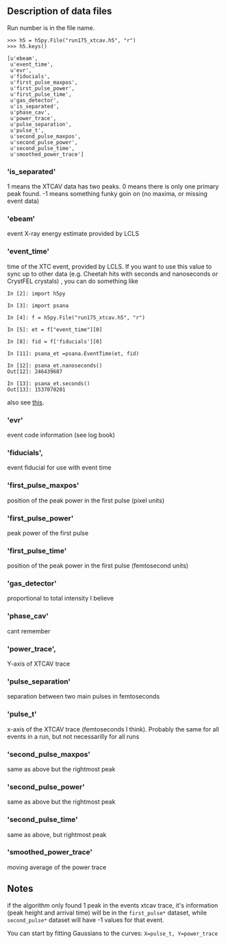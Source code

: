 ## Description of data files

Run number is in the file name. 

```
>>> h5 = h5py.File("run175_xtcav.h5", "r")
>>> h5.keys()

[u'ebeam',
 u'event_time',
 u'evr',
 u'fiducials',
 u'first_pulse_maxpos',
 u'first_pulse_power',
 u'first_pulse_time',
 u'gas_detector',
 u'is_separated',
 u'phase_cav',
 u'power_trace',
 u'pulse_separation',
 u'pulse_t',
 u'second_pulse_maxpos',
 u'second_pulse_power',
 u'second_pulse_time',
 u'smoothed_power_trace']
```

### 'is\_separated'
1 means the XTCAV data has two peaks. 0 means there is only one primary peak found. -1 means something funky goin on (no maxima, or missing event data)

### 'ebeam'
event X-ray energy estimate provided by LCLS
### 'event_time'
time of the XTC event, provided by LCLS. If you want to use this value to sync up to other data (e.g. Cheetah hits with  seconds and nanoseconds or CrystFEL crystals) , you can do something like  

```
In [2]: import h5py

In [3]: import psana

In [4]: f = h5py.File("run175_xtcav.h5", "r")

In [5]: et = f["event_time"][0]

In [8]: fid = f['fiducials'][0]

In [11]: psana_et =psana.EventTime(et, fid)

In [12]: psana_et.nanoseconds()
Out[12]: 246439687

In [13]: psana_et.seconds()
Out[13]: 1537070201
```

also see [this](https://confluence.slac.stanford.edu/display/PSDM/Jump+Quickly+to+Events+Using+Timestamps).

### 'evr'
event code information (see log book)
### 'fiducials',
event fiducial for use with event time
### 'first\_pulse_maxpos'
position of the peak power in the first pulse (pixel units)
### 'first\_pulse_power'
peak power of the first pulse
### 'first\_pulse_time'
position of the peak power in the first pulse (femtosecond units)
### 'gas\_detector'
proportional to total intensity I believe

### 'phase\_cav'
cant remember
### 'power\_trace',
Y-axis of XTCAV trace
### 'pulse\_separation'
separation between two main pulses in femtoseconds
### 'pulse\_t'
x-axis of the XTCAV trace (femtoseconds I think). Probably the same for all events in a run, but not necessarilly for all runs
### 'second\_pulse_maxpos'
same as above but the rightmost peak
### 'second\_pulse_power'
same as above but the rightmost peak
### 'second\_pulse_time'
same as above, but rightmost peak
### 'smoothed\_power_trace'
moving average of the power trace


## Notes
if the algorithm only found 1 peak in the events xtcav trace, it's information (peak height and arrival time) will be in the ```first_pulse*``` dataset, while ```second_pulse*``` dataset will have -1 values for that event.

You can start by fitting Gaussians to the curves: ```X=pulse_t, Y=power_trace```

